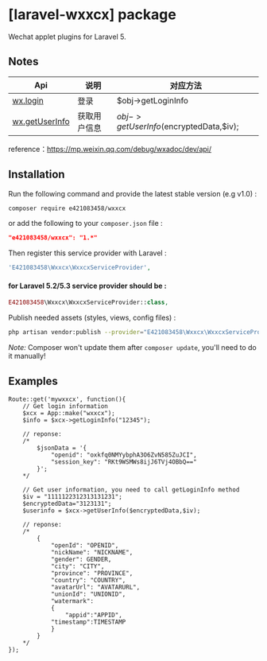 # [laravel-wxxcx] package


Wechat applet plugins for Laravel 5.


## Notes

Api | 说明 | 对应方法
---|---|---
[wx.login](https://mp.weixin.qq.com/debug/wxadoc/dev/api/api-login.html) | 登录 | $obj->getLoginInfo
[wx.getUserInfo](https://mp.weixin.qq.com/debug/wxadoc/dev/api/open.html#wxgetuserinfoobject) | 获取用户信息 | $obj->getUserInfo($encryptedData,$iv);
reference：https://mp.weixin.qq.com/debug/wxadoc/dev/api/

## Installation

Run the following command and provide the latest stable version (e.g v1.0) :

```bash
composer require e421083458/wxxcx
```

or add the following to your `composer.json` file :

```json
"e421083458/wxxcx": "1.*"
```

Then register this service provider with Laravel :

```php
'E421083458\Wxxcx\WxxcxServiceProvider',
```

#### for Laravel 5.2/5.3 service provider should be :

```php
E421083458\Wxxcx\WxxcxServiceProvider::class,
```

Publish needed assets (styles, views, config files) :

```bash
php artisan vendor:publish --provider="E421083458\Wxxcx\WxxcxServiceProvider"
```
*Note:* Composer won't update them after `composer update`, you'll need to do it manually!

## Examples

```
Route::get('mywxxcx', function(){
    // Get login information
    $xcx = App::make("wxxcx");
    $info = $xcx->getLoginInfo("12345");
    
    // reponse:
    /*
        $jsonData = '{
            "openid": "oxkfq0NMYybphA3O6ZvN585ZuJCI",
            "session_key": "RKt9WSMWs8ijJ6TVj4OBbQ=="
        }';
    */
    
    // Get user information, you need to call getLoginInfo method
    $iv = "1111122312313131231";
    $encryptedData="3123131";
    $userinfo = $xcx->getUserInfo($encryptedData,$iv);
    
    // reponse:
    /*
        {
            "openId": "OPENID",
            "nickName": "NICKNAME",
            "gender": GENDER,
            "city": "CITY",
            "province": "PROVINCE",
            "country": "COUNTRY",
            "avatarUrl": "AVATARURL",
            "unionId": "UNIONID",
            "watermark":
            {
                "appid":"APPID",
            "timestamp":TIMESTAMP
            }
        }
    */
});
```
